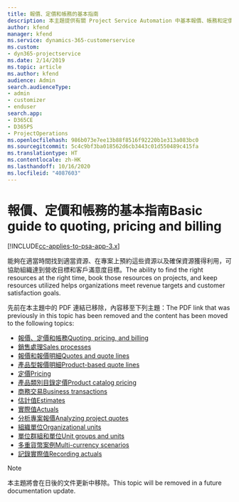 ```yaml
---
title: 報價、定價和帳務的基本指南
description: 本主題提供有關 Project Service Automation 中基本報價、帳務和定價的資訊連結。
author: kfend
manager: kfend
ms.service: dynamics-365-customerservice
ms.custom:
- dyn365-projectservice
ms.date: 2/14/2019
ms.topic: article
ms.author: kfend
audience: Admin
search.audienceType:
- admin
- customizer
- enduser
search.app:
- D365CE
- D365PS
- ProjectOperations
ms.openlocfilehash: 986b073e7ee13b88f8516f92220b1e313a083bc0
ms.sourcegitcommit: 5c4c9bf3ba018562d6cb3443c01d550489c415fa
ms.translationtype: HT
ms.contentlocale: zh-HK
ms.lasthandoff: 10/16/2020
ms.locfileid: "4087603"
---
```

# <a name="basic-guide-to-quoting-pricing-and-billing"></a><span data-ttu-id="6d83b-103">報價、定價和帳務的基本指南</span><span class="sxs-lookup"><span data-stu-id="6d83b-103">Basic guide to quoting, pricing and billing</span></span>

[!INCLUDE[cc-applies-to-psa-app-3.x](../../includes/cc-applies-to-psa-app-3x.md)]

<span data-ttu-id="6d83b-104">能夠在適當時間找到適當資源、在專案上預約這些資源以及確保資源獲得利用，可協助組織達到營收目標和客戶滿意度目標。</span><span class="sxs-lookup"><span data-stu-id="6d83b-104">The ability to find the right resources at the right time, book those resources on projects, and keep resources utilized helps organizations meet revenue targets and customer satisfaction goals.</span></span> 

<span data-ttu-id="6d83b-105">先前在本主題中的 PDF 連結已移除，內容移至下列主題：</span><span class="sxs-lookup"><span data-stu-id="6d83b-105">The PDF link that was previously in this topic has been removed and the content has been moved to the following topics:</span></span>

- [<span data-ttu-id="6d83b-106">報價、定價和帳務</span><span class="sxs-lookup"><span data-stu-id="6d83b-106">Quoting, pricing, and billing</span></span>](../quote-bill-price.md)
- [<span data-ttu-id="6d83b-107">銷售處理</span><span class="sxs-lookup"><span data-stu-id="6d83b-107">Sales processes</span></span>](../basic-sales-process.md)
- [<span data-ttu-id="6d83b-108">報價和報價明細</span><span class="sxs-lookup"><span data-stu-id="6d83b-108">Quotes and quote lines</span></span>](../basic-quote-lines.md)
- [<span data-ttu-id="6d83b-109">產品型報價明細</span><span class="sxs-lookup"><span data-stu-id="6d83b-109">Product-based quote lines</span></span>](../product-based-quote-lines.md)
- [<span data-ttu-id="6d83b-110">定價</span><span class="sxs-lookup"><span data-stu-id="6d83b-110">Pricing</span></span>](../basic-pricing.md)
- [<span data-ttu-id="6d83b-111">產品類別目錄定價</span><span class="sxs-lookup"><span data-stu-id="6d83b-111">Product catalog pricing</span></span>](../product-catalog-pricing.md)
- [<span data-ttu-id="6d83b-112">商務交易</span><span class="sxs-lookup"><span data-stu-id="6d83b-112">Business transactions</span></span>](../basic-business-transactions.md)
- [<span data-ttu-id="6d83b-113">估計值</span><span class="sxs-lookup"><span data-stu-id="6d83b-113">Estimates</span></span>](../estimates.md)
- [<span data-ttu-id="6d83b-114">實際值</span><span class="sxs-lookup"><span data-stu-id="6d83b-114">Actuals</span></span>](../actuals.md)
- [<span data-ttu-id="6d83b-115">分析專案報價</span><span class="sxs-lookup"><span data-stu-id="6d83b-115">Analyzing project quotes</span></span>](../basic-analyzing-quotes.md)
- [<span data-ttu-id="6d83b-116">組織單位</span><span class="sxs-lookup"><span data-stu-id="6d83b-116">Organizational units</span></span>](../advanced-organizational.md)
- [<span data-ttu-id="6d83b-117">單位群組和單位</span><span class="sxs-lookup"><span data-stu-id="6d83b-117">Unit groups and units</span></span>](../advanced-units.md)
- [<span data-ttu-id="6d83b-118">多重貨幣案例</span><span class="sxs-lookup"><span data-stu-id="6d83b-118">Multi-currency scenarios</span></span>](../advanced-currency.md)
- [<span data-ttu-id="6d83b-119">記錄實際值</span><span class="sxs-lookup"><span data-stu-id="6d83b-119">Recording actuals</span></span>](../advanced-actuals.md)

> [!NOTE]
> <span data-ttu-id="6d83b-120">本主題將會在日後的文件更新中移除。</span><span class="sxs-lookup"><span data-stu-id="6d83b-120">This topic will be removed in a future documentation update.</span></span> 
